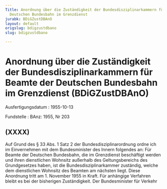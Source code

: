```yaml
---
Title: Anordnung über die Zuständigkeit der Bundesdisziplinarkammern für Beamte der
  Deutschen Bundesbahn im Grenzdienst
jurabk: BDiGZustDBAnO
layout: default
origslug: bdigzustdbano
slug: bdigzustdbano

---
```


# Anordnung über die Zuständigkeit der Bundesdisziplinarkammern für Beamte der Deutschen Bundesbahn im Grenzdienst (BDiGZustDBAnO)

Ausfertigungsdatum
:   1955-10-13

Fundstelle
:   BAnz: 1955, Nr 203



## (XXXX)

Auf Grund des § 33 Abs. 1 Satz 2 der Bundesdisziplinarordnung ordne ich im Einvernehmen mit dem Bundesminister des Innern folgendes an:
Für Beamte der Deutschen Bundesbahn, die im Grenzdienst beschäftigt werden und ihren dienstlichen Wohnsitz außerhalb des Geltungsbereichs des Grundgesetzes haben, ist die Bundesdisziplinarkammer zuständig, welche dem dienstlichen Wohnsitz des Beamten am nächsten liegt.
Diese Anordnung tritt am 1. November 1955 in Kraft. Für anhängige Verfahren bleibt es bei der bisherigen Zuständigkeit.
Der Bundesminister für Verkehr

